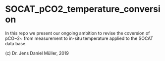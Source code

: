 # SOCAT_pCO2_temperature_conversion


In this repo we present our ongoing ambition to revise the coversion of pCO~2~ from measurement to in-situ temperature applied to the SOCAT data base.

(c) Dr. Jens Daniel Müller, 2019
